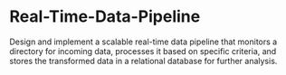 # Real-Time-Data-Pipeline
Design and implement a scalable real-time data pipeline that monitors a directory for incoming data, processes it based on specific criteria, and stores the transformed data in a relational database for further analysis.
